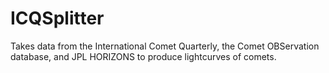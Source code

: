 # ICQSplitter
Takes data from the International Comet Quarterly, the Comet OBServation database, and JPL HORIZONS to produce lightcurves of comets.
